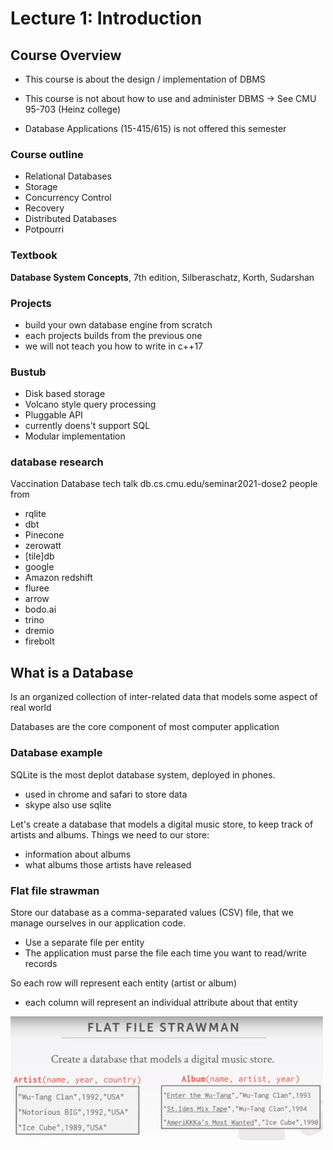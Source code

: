 # Lecture 1: Introduction


## Course Overview
- This course is about the design / implementation of DBMS
- This course is not about how to use and administer DBMS -> See CMU 95-703 (Heinz college)

- Database Applications (15-415/615) is not offered this semester

### Course outline
- Relational Databases
- Storage
- Concurrency Control
- Recovery
- Distributed Databases
- Potpourri

### Textbook
**Database  System Concepts**, 7th edition, Silberaschatz, Korth, Sudarshan

### Projects
- build your own database engine from scratch
- each projects builds from the previous one
- we will not teach you how to write in c++17

### Bustub
- Disk based storage
- Volcano style query processing
- Pluggable API
- currently doens't support SQL
- Modular implementation

### database research
Vaccination Database tech talk
db.cs.cmu.edu/seminar2021-dose2
people from
- rqlite
- dbt
- Pinecone
- zerowatt
- [tile]db
- google
- Amazon redshift
- fluree
- arrow
- bodo.ai
- trino
- dremio
- firebolt


## What is a Database
Is an organized collection of inter-related data that models some aspect of real world

Databases are the core component of most computer application

### Database example
SQLite is the most deplot database system, deployed in phones.
- used in chrome and safari to store data
- skype also use sqlite


Let's create a database that models a digital music store, to keep track of artists and albums.
Things we need to our store:
- information about albums
- what albums those artists have released

### Flat file strawman
Store our database as a comma-separated values (CSV) file, that we manage ourselves in our application code.
- Use a separate file per entity
- The application must parse the file each time you want to read/write records

So each row will represent each entity (artist or album)
- each column will represent an individual attribute about that entity

![](1.jpg)





